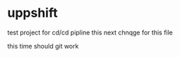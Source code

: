 # uppshift
test project for cd/cd pipline
this next chnqge for this file 


this time should git work
